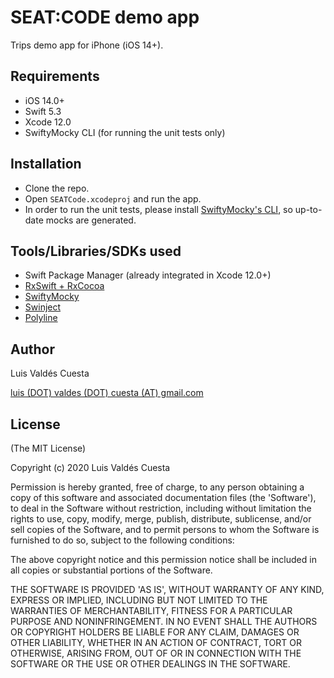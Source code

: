 # SEAT:CODE demo app

Trips demo app for iPhone (iOS 14+).

## Requirements

- iOS 14.0+
- Swift 5.3
- Xcode 12.0
- SwiftyMocky CLI (for running the unit tests only)

## Installation

- Clone the repo.
- Open `SEATCode.xcodeproj` and run the app.
- In order to run the unit tests, please install [SwiftyMocky's CLI](https://github.com/MakeAWishFoundation/SwiftyMocky#installation), so up-to-date mocks are generated.

## Tools/Libraries/SDKs used
- Swift Package Manager (already integrated in Xcode 12.0+)
- [RxSwift + RxCocoa](https://github.com/ReactiveX/RxSwift)
- [SwiftyMocky](https://github.com/MakeAWishFoundation/SwiftyMocky)
- [Swinject](https://github.com/Swinject/Swinject)
- [Polyline](https://github.com/raphaelmor/Polyline)

## Author
Luis Valdés Cuesta

[luis (DOT) valdes (DOT) cuesta (AT) gmail.com]()

## License
(The MIT License)

Copyright (c) 2020 Luis Valdés Cuesta

Permission is hereby granted, free of charge, to any person obtaining a copy of this software and associated documentation files (the 'Software'), to deal in the Software without restriction, including without limitation the rights to use, copy, modify, merge, publish, distribute, sublicense, and/or sell copies of the Software, and to permit persons to whom the Software is furnished to do so, subject to the following conditions:

The above copyright notice and this permission notice shall be included in all copies or substantial portions of the Software.

THE SOFTWARE IS PROVIDED 'AS IS', WITHOUT WARRANTY OF ANY KIND, EXPRESS OR IMPLIED, INCLUDING BUT NOT LIMITED TO THE WARRANTIES OF MERCHANTABILITY, FITNESS FOR A PARTICULAR PURPOSE AND NONINFRINGEMENT. IN NO EVENT SHALL THE AUTHORS OR COPYRIGHT HOLDERS BE LIABLE FOR ANY CLAIM, DAMAGES OR OTHER LIABILITY, WHETHER IN AN ACTION OF CONTRACT, TORT OR OTHERWISE, ARISING FROM, OUT OF OR IN CONNECTION WITH THE SOFTWARE OR THE USE OR OTHER DEALINGS IN THE SOFTWARE.
